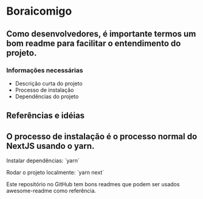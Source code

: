 

<h1>Boraicomigo</h1>
<h2>Como desenvolvedores, é importante termos um bom readme para facilitar o entendimento do projeto.</h2>
<h3>Informações necessárias</h3>
<ul>
  <li>Descrição curta do projeto</li>
  <li>Processo de instalação</li>
  <li>Dependências do projeto</li>
</ul>
<h2>Referências e idéias</h2>

<h2>O processo de instalação é o processo normal do NextJS usando o yarn.</h2>
<p>Instalar dependências: `yarn`</p>
<p>Rodar o projeto localmente: `yarn next`</p>
Este repositório no GitHub tem bons readmes que podem ser usados awesome-readme como referência.

